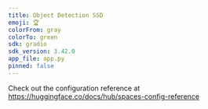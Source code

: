 ```yaml
---
title: Object Detection SSD
emoji: 🏆
colorFrom: gray
colorTo: green
sdk: gradio
sdk_version: 3.42.0
app_file: app.py
pinned: false
---
```


Check out the configuration reference at https://huggingface.co/docs/hub/spaces-config-reference
